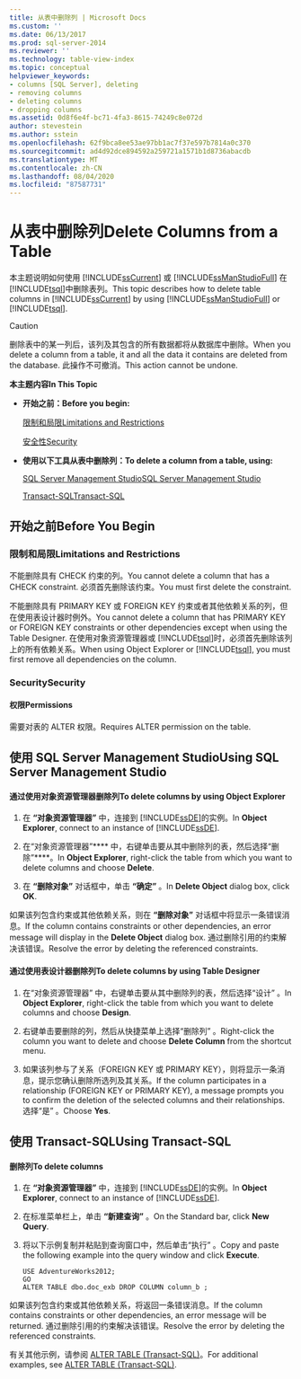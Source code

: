 ```yaml
---
title: 从表中删除列 | Microsoft Docs
ms.custom: ''
ms.date: 06/13/2017
ms.prod: sql-server-2014
ms.reviewer: ''
ms.technology: table-view-index
ms.topic: conceptual
helpviewer_keywords:
- columns [SQL Server], deleting
- removing columns
- deleting columns
- dropping columns
ms.assetid: 0d8f6e4f-bc71-4fa3-8615-74249c8e072d
author: stevestein
ms.author: sstein
ms.openlocfilehash: 62f9bca8ee53ae97bb1ac7f37e597b7814a0c370
ms.sourcegitcommit: ad4d92dce894592a259721a1571b1d8736abacdb
ms.translationtype: MT
ms.contentlocale: zh-CN
ms.lasthandoff: 08/04/2020
ms.locfileid: "87587731"
---
```

# <a name="delete-columns-from-a-table"></a><span data-ttu-id="048fd-102">从表中删除列</span><span class="sxs-lookup"><span data-stu-id="048fd-102">Delete Columns from a Table</span></span>
  <span data-ttu-id="048fd-103">本主题说明如何使用 [!INCLUDE[ssCurrent](../../includes/sscurrent-md.md)] 或 [!INCLUDE[ssManStudioFull](../../includes/ssmanstudiofull-md.md)] 在 [!INCLUDE[tsql](../../includes/tsql-md.md)]中删除表列。</span><span class="sxs-lookup"><span data-stu-id="048fd-103">This topic describes how to delete table columns in [!INCLUDE[ssCurrent](../../includes/sscurrent-md.md)] by using [!INCLUDE[ssManStudioFull](../../includes/ssmanstudiofull-md.md)] or [!INCLUDE[tsql](../../includes/tsql-md.md)].</span></span>  
  
> [!CAUTION]  
>  <span data-ttu-id="048fd-104">删除表中的某一列后，该列及其包含的所有数据都将从数据库中删除。</span><span class="sxs-lookup"><span data-stu-id="048fd-104">When you delete a column from a table, it and all the data it contains are deleted from the database.</span></span> <span data-ttu-id="048fd-105">此操作不可撤消。</span><span class="sxs-lookup"><span data-stu-id="048fd-105">This action cannot be undone.</span></span>  
  
 <span data-ttu-id="048fd-106">**本主题内容**</span><span class="sxs-lookup"><span data-stu-id="048fd-106">**In This Topic**</span></span>  
  
-   <span data-ttu-id="048fd-107">**开始之前：**</span><span class="sxs-lookup"><span data-stu-id="048fd-107">**Before you begin:**</span></span>  
  
     [<span data-ttu-id="048fd-108">限制和局限</span><span class="sxs-lookup"><span data-stu-id="048fd-108">Limitations and Restrictions</span></span>](#Restrictions)  
  
     [<span data-ttu-id="048fd-109">安全性</span><span class="sxs-lookup"><span data-stu-id="048fd-109">Security</span></span>](#Security)  
  
-   <span data-ttu-id="048fd-110">**使用以下工具从表中删除列：**</span><span class="sxs-lookup"><span data-stu-id="048fd-110">**To delete a column from a table, using:**</span></span>  
  
     [<span data-ttu-id="048fd-111">SQL Server Management Studio</span><span class="sxs-lookup"><span data-stu-id="048fd-111">SQL Server Management Studio</span></span>](#SSMSProcedure)  
  
     [<span data-ttu-id="048fd-112">Transact-SQL</span><span class="sxs-lookup"><span data-stu-id="048fd-112">Transact-SQL</span></span>](#TsqlProcedure)  
  
##  <a name="before-you-begin"></a><a name="BeforeYouBegin"></a> <span data-ttu-id="048fd-113">开始之前</span><span class="sxs-lookup"><span data-stu-id="048fd-113">Before You Begin</span></span>  
  
###  <a name="limitations-and-restrictions"></a><a name="Restrictions"></a> <span data-ttu-id="048fd-114">限制和局限</span><span class="sxs-lookup"><span data-stu-id="048fd-114">Limitations and Restrictions</span></span>  
 <span data-ttu-id="048fd-115">不能删除具有 CHECK 约束的列。</span><span class="sxs-lookup"><span data-stu-id="048fd-115">You cannot delete a column that has a CHECK constraint.</span></span> <span data-ttu-id="048fd-116">必须首先删除该约束。</span><span class="sxs-lookup"><span data-stu-id="048fd-116">You must first delete the constraint.</span></span>  
  
 <span data-ttu-id="048fd-117">不能删除具有 PRIMARY KEY 或 FOREIGN KEY 约束或者其他依赖关系的列，但在使用表设计器时例外。</span><span class="sxs-lookup"><span data-stu-id="048fd-117">You cannot delete a column that has PRIMARY KEY or FOREIGN KEY constraints or other dependencies except when using the Table Designer.</span></span> <span data-ttu-id="048fd-118">在使用对象资源管理器或 [!INCLUDE[tsql](../../includes/tsql-md.md)]时，必须首先删除该列上的所有依赖关系。</span><span class="sxs-lookup"><span data-stu-id="048fd-118">When using Object Explorer or [!INCLUDE[tsql](../../includes/tsql-md.md)], you must first remove all dependencies on the column.</span></span>  
  
###  <a name="security"></a><a name="Security"></a> <span data-ttu-id="048fd-119">Security</span><span class="sxs-lookup"><span data-stu-id="048fd-119">Security</span></span>  
  
####  <a name="permissions"></a><a name="Permissions"></a> <span data-ttu-id="048fd-120">权限</span><span class="sxs-lookup"><span data-stu-id="048fd-120">Permissions</span></span>  
 <span data-ttu-id="048fd-121">需要对表的 ALTER 权限。</span><span class="sxs-lookup"><span data-stu-id="048fd-121">Requires ALTER permission on the table.</span></span>  
  
##  <a name="using-sql-server-management-studio"></a><a name="SSMSProcedure"></a> <span data-ttu-id="048fd-122">使用 SQL Server Management Studio</span><span class="sxs-lookup"><span data-stu-id="048fd-122">Using SQL Server Management Studio</span></span>  
  
#### <a name="to-delete-columns-by-using-object-explorer"></a><span data-ttu-id="048fd-123">通过使用对象资源管理器删除列</span><span class="sxs-lookup"><span data-stu-id="048fd-123">To delete columns by using Object Explorer</span></span>  
  
1.  <span data-ttu-id="048fd-124">在 **“对象资源管理器”** 中，连接到 [!INCLUDE[ssDE](../../includes/ssde-md.md)]的实例。</span><span class="sxs-lookup"><span data-stu-id="048fd-124">In **Object Explorer**, connect to an instance of [!INCLUDE[ssDE](../../includes/ssde-md.md)].</span></span>  
  
2.  <span data-ttu-id="048fd-125">在“对象资源管理器”\*\*\*\* 中，右键单击要从其中删除列的表，然后选择“删除”\*\*\*\*。</span><span class="sxs-lookup"><span data-stu-id="048fd-125">In **Object Explorer**, right-click the table from which you want to delete columns and choose **Delete**.</span></span>  
  
3.  <span data-ttu-id="048fd-126">在 **“删除对象”** 对话框中，单击 **“确定”** 。</span><span class="sxs-lookup"><span data-stu-id="048fd-126">In **Delete Object** dialog box, click **OK**.</span></span>  
  
 <span data-ttu-id="048fd-127">如果该列包含约束或其他依赖关系，则在 **“删除对象”** 对话框中将显示一条错误消息。</span><span class="sxs-lookup"><span data-stu-id="048fd-127">If the column contains constraints or other dependencies, an error message will display in the **Delete Object** dialog box.</span></span> <span data-ttu-id="048fd-128">通过删除引用的约束解决该错误。</span><span class="sxs-lookup"><span data-stu-id="048fd-128">Resolve the error by deleting the referenced constraints.</span></span>  
  
#### <a name="to-delete-columns-by-using-table-designer"></a><span data-ttu-id="048fd-129">通过使用表设计器删除列</span><span class="sxs-lookup"><span data-stu-id="048fd-129">To delete columns by using Table Designer</span></span>  
  
1.  <span data-ttu-id="048fd-130">在“对象资源管理器”  中，右键单击要从其中删除列的表，然后选择“设计”  。</span><span class="sxs-lookup"><span data-stu-id="048fd-130">In **Object Explorer**, right-click the table from which you want to delete columns and choose **Design**.</span></span>  
  
2.  <span data-ttu-id="048fd-131">右键单击要删除的列，然后从快捷菜单上选择“删除列”  。</span><span class="sxs-lookup"><span data-stu-id="048fd-131">Right-click the column you want to delete and choose **Delete Column** from the shortcut menu.</span></span>  
  
3.  <span data-ttu-id="048fd-132">如果该列参与了关系（FOREIGN KEY 或 PRIMARY KEY），则将显示一条消息，提示您确认删除所选列及其关系。</span><span class="sxs-lookup"><span data-stu-id="048fd-132">If the column participates in a relationship (FOREIGN KEY or PRIMARY KEY), a message prompts you to confirm the deletion of the selected columns and their relationships.</span></span> <span data-ttu-id="048fd-133">选择“是”  。</span><span class="sxs-lookup"><span data-stu-id="048fd-133">Choose **Yes**.</span></span>  
  
##  <a name="using-transact-sql"></a><a name="TsqlProcedure"></a> <span data-ttu-id="048fd-134">使用 Transact-SQL</span><span class="sxs-lookup"><span data-stu-id="048fd-134">Using Transact-SQL</span></span>  
  
#### <a name="to-delete-columns"></a><span data-ttu-id="048fd-135">删除列</span><span class="sxs-lookup"><span data-stu-id="048fd-135">To delete columns</span></span>  
  
1.  <span data-ttu-id="048fd-136">在 **“对象资源管理器”** 中，连接到 [!INCLUDE[ssDE](../../includes/ssde-md.md)]的实例。</span><span class="sxs-lookup"><span data-stu-id="048fd-136">In **Object Explorer**, connect to an instance of [!INCLUDE[ssDE](../../includes/ssde-md.md)].</span></span>  
  
2.  <span data-ttu-id="048fd-137">在标准菜单栏上，单击 **“新建查询”** 。</span><span class="sxs-lookup"><span data-stu-id="048fd-137">On the Standard bar, click **New Query**.</span></span>  
  
3.  <span data-ttu-id="048fd-138">将以下示例复制并粘贴到查询窗口中，然后单击“执行” 。</span><span class="sxs-lookup"><span data-stu-id="048fd-138">Copy and paste the following example into the query window and click **Execute**.</span></span>  
  
    ```  
    USE AdventureWorks2012;  
    GO  
    ALTER TABLE dbo.doc_exb DROP COLUMN column_b ;  
    ```  
  
 <span data-ttu-id="048fd-139">如果该列包含约束或其他依赖关系，将返回一条错误消息。</span><span class="sxs-lookup"><span data-stu-id="048fd-139">If the column contains constraints or other dependencies, an error message will be returned.</span></span> <span data-ttu-id="048fd-140">通过删除引用的约束解决该错误。</span><span class="sxs-lookup"><span data-stu-id="048fd-140">Resolve the error by deleting the referenced constraints.</span></span>  
  
 <span data-ttu-id="048fd-141">有关其他示例，请参阅 [ALTER TABLE (Transact-SQL)](/sql/t-sql/statements/alter-table-transact-sql)。</span><span class="sxs-lookup"><span data-stu-id="048fd-141">For additional examples, see [ALTER TABLE &#40;Transact-SQL&#41;](/sql/t-sql/statements/alter-table-transact-sql).</span></span>  
  
##  <a name="FollowUp"></a>  
